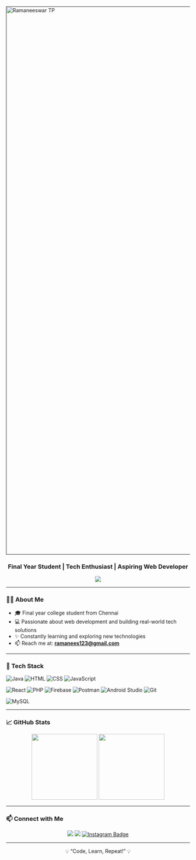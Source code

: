 <a href=""><img src="https://capsule-render.vercel.app/api?type=waving&color=gradient&height=250&text=%20Ramaneeswar%TP%20" alt="Ramaneeswar TP" width="1500" /></a>
<h3 align="center">Final Year Student | Tech Enthusiast | Aspiring Web Developer</h3>

<p align="center">
  <img src="https://readme-typing-svg.herokuapp.com/?lines=Web+Development+Enthusiast;Lifelong+Learner;Building+Tech+with+Purpose;&center=true&width=440&height=45">
</p>

---

### 🧑‍💻 About Me
- 🎓 Final year college student from Chennai  
- 💻 Passionate about web development and building real-world tech solutions  
- ✨ Constantly learning and exploring new technologies  
- 📫 Reach me at: **ramanees123@gmail.com**

---

### 🔧 Tech Stack


![Java](https://img.shields.io/badge/Java-ED8B00?style=for-the-badge&logo=java&logoColor=white)
![HTML](https://img.shields.io/badge/HTML5-E34F26?style=for-the-badge&logo=html5&logoColor=white)
![CSS](https://img.shields.io/badge/CSS3-1572B6?style=for-the-badge&logo=css3&logoColor=white)
![JavaScript](https://img.shields.io/badge/JavaScript-F7DF1E?style=for-the-badge&logo=javascript&logoColor=black)


![React](https://img.shields.io/badge/React-20232A?style=for-the-badge&logo=react&logoColor=61DAFB)
![PHP](https://img.shields.io/badge/PHP-777BB4?style=for-the-badge&logo=php&logoColor=white)
![Firebase](https://img.shields.io/badge/Firebase-FFCA28?style=for-the-badge&logo=firebase&logoColor=black)
![Postman](https://img.shields.io/badge/Postman-FF6C37?style=for-the-badge&logo=postman&logoColor=white)
![Android Studio](https://img.shields.io/badge/Android%20Studio-3DDC84?style=for-the-badge&logo=android-studio&logoColor=white)
![Git](https://img.shields.io/badge/Git-F05032?style=for-the-badge&logo=git&logoColor=white)


![MySQL](https://img.shields.io/badge/MySQL-00000F?style=for-the-badge&logo=mysql&logoColor=white)

---


### 📈 GitHub Stats

<p align="center">
  <img src="https://github-readme-stats.vercel.app/api?username=Ramanees&show_icons=true&theme=github_dark" height="180px"/>
  <img src="https://github-readme-streak-stats.herokuapp.com/?user=Ramanees&theme=github-dark" height="180px"/>
</p>

---

### 📫 Connect with Me

<p align="center">
  <a href="mailto:ramanees123@gmail.com"><img src="https://img.shields.io/badge/Gmail-D14836?style=for-the-badge&logo=gmail&logoColor=white" /></a>
  <a href="https://www.linkedin.com/in/ramaneeswartp/"><img src="https://img.shields.io/badge/LinkedIn-0A66C2?style=for-the-badge&logo=linkedin&logoColor=white" /></a>
 <a href="https://www.instagram.com/im_ramanees" target="_blank">
  <img src="https://img.shields.io/badge/Instagram-E4405F?style=for-the-badge&logo=instagram&logoColor=white" alt="Instagram Badge"/>
</a>


</p>

---

<p align="center">💡 “Code, Learn, Repeat!” 💡</p>
